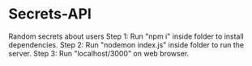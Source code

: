 # Secrets-API
Random secrets about users
Step 1: Run "npm i" inside folder to install dependencies.
Step 2: Run "nodemon index.js" inside folder to run the server.
Step 3: Run "localhost/3000" on web browser.

